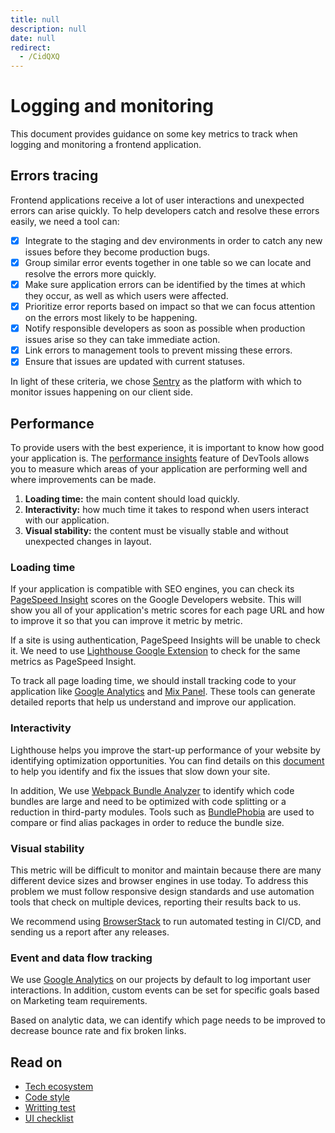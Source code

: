 ```yaml
---
title: null
description: null
date: null
redirect:
  - /CidQXQ
---
```


# Logging and monitoring

This document provides guidance on some key metrics to track when logging and monitoring a frontend application.

## Errors tracing

Frontend applications receive a lot of user interactions and unexpected errors can arise quickly. To help developers catch and resolve these errors easily, we need a tool can:

- [x] Integrate to the staging and dev environments in order to catch any new issues before they become production bugs.
- [x] Group similar error events together in one table so we can locate and resolve the errors more quickly.
- [x] Make sure application errors can be identified by the times at which they occur, as well as which users were affected.
- [x] Prioritize error reports based on impact so that we can focus attention on the errors most likely to be happening.
- [x] Notify responsible developers as soon as possible when production issues arise so they can take immediate action.
- [x] Link errors to management tools to prevent missing these errors.
- [x] Ensure that issues are updated with current statuses.

In light of these criteria, we chose [Sentry](https://sentry.io/) as the platform with which to monitor issues happening on our client side.

## Performance

To provide users with the best experience, it is important to know how good your application is. The [performance insights](https://developer.chrome.com/docs/devtools/performance-insights/) feature of DevTools allows you to measure which areas of your application are performing well and where improvements can be made.

1. **Loading time:** the main content should load quickly.
2. **Interactivity:** how much time it takes to respond when users interact with our application.
3. **Visual stability:** the content must be visually stable and without unexpected changes in layout.

### Loading time

If your application is compatible with SEO engines, you can check its [PageSpeed Insight](https://pagespeed.web.dev/) scores on the Google Developers website. This will show you all of your application's metric scores for each page URL and how to improve it so that you can improve it metric by metric.

If a site is using authentication, PageSpeed Insights will be unable to check it. We need to use [Lighthouse Google Extension](https://chrome.google.com/webstore/detail/lighthouse/blipmdconlkpinefehnmjammfjpmpbjk) to check for the same metrics as PageSpeed Insight.

To track all page loading time, we should install tracking code to your application like [Google Analytics](https://analytics.google.com/) and [Mix Panel](https://mixpanel.com/). These tools can generate detailed reports that help us understand and improve our application.

### Interactivity

Lighthouse helps you improve the start-up performance of your website by identifying optimization opportunities. You can find details on this [document](https://web.dev/bootup-time/) to help you identify and fix the issues that slow down your site.

In addition, We use [Webpack Bundle Analyzer](https://www.npmjs.com/package/webpack-bundle-analyzer) to identify which code bundles are large and need to be optimized with code splitting or a reduction in third-party modules. Tools such as [BundlePhobia](https://bundlephobia.com/) are used to compare or find alias packages in order to reduce the bundle size.

### Visual stability

This metric will be difficult to monitor and maintain because there are many different device sizes and browser engines in use today. To address this problem we must follow responsive design standards and use automation tools that check on multiple devices, reporting their results back to us.

We recommend using [BrowserStack](https://www.browserstack.com/) to run automated testing in CI/CD, and sending us a report after any releases.

### Event and data flow tracking

We use [Google Analytics](https://analytics.google.com/) on our projects by default to log important user interactions. In addition, custom events can be set for specific goals based on Marketing team requirements.

Based on analytic data, we can identify which page needs to be improved to decrease bounce rate and fix broken links.

## Read on

- [Tech ecosystem](tech-ecosystem.md)
- [Code style](code-style.md)
- [Writting test](writing-test.md)
- [UI checklist](ui-checklist.md)

